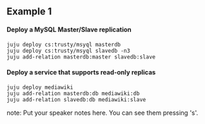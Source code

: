 ##  Example 1


#### Deploy a MySQL Master/Slave replication

```
juju deploy cs:trusty/msyql masterdb
juju deploy cs:trusty/msyql slavedb -n3
juju add-relation masterdb:master slavedb:slave

```

#### Deploy a service that supports read-only replicas

```
juju deploy mediawiki
juju add-relation masterdb:db mediawiki:db
juju add-relation slavedb:db mediawiki:slave
```



note:
    Put your speaker notes here.
    You can see them pressing 's'.
